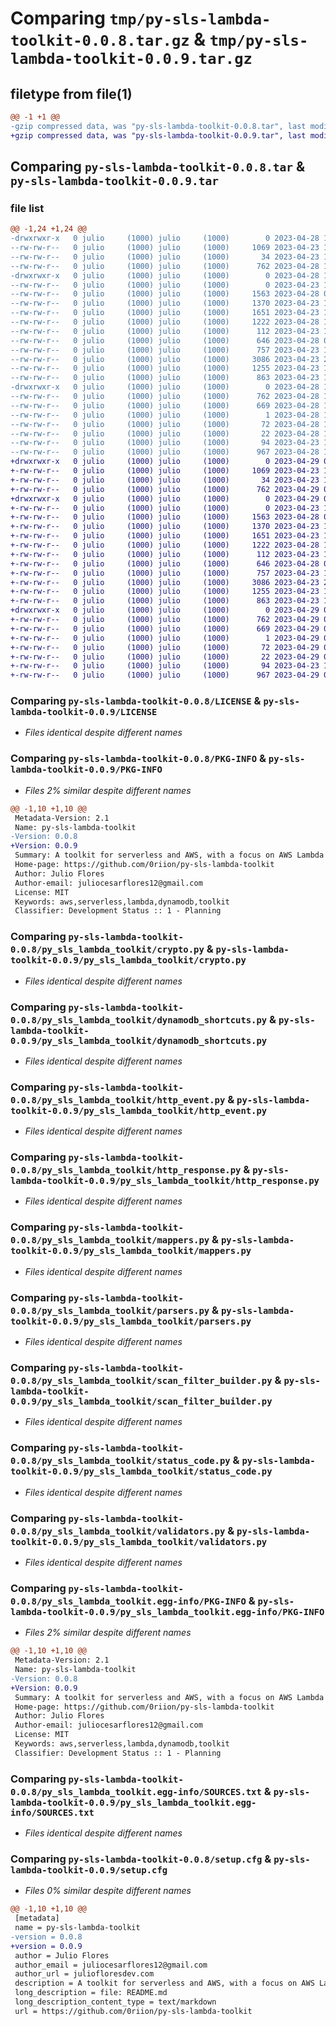 # Comparing `tmp/py-sls-lambda-toolkit-0.0.8.tar.gz` & `tmp/py-sls-lambda-toolkit-0.0.9.tar.gz`

## filetype from file(1)

```diff
@@ -1 +1 @@
-gzip compressed data, was "py-sls-lambda-toolkit-0.0.8.tar", last modified: Fri Apr 28 15:03:43 2023, max compression
+gzip compressed data, was "py-sls-lambda-toolkit-0.0.9.tar", last modified: Sat Apr 29 04:23:14 2023, max compression
```

## Comparing `py-sls-lambda-toolkit-0.0.8.tar` & `py-sls-lambda-toolkit-0.0.9.tar`

### file list

```diff
@@ -1,24 +1,24 @@
-drwxrwxr-x   0 julio     (1000) julio     (1000)        0 2023-04-28 15:03:43.604949 py-sls-lambda-toolkit-0.0.8/
--rw-rw-r--   0 julio     (1000) julio     (1000)     1069 2023-04-23 17:34:15.000000 py-sls-lambda-toolkit-0.0.8/LICENSE
--rw-rw-r--   0 julio     (1000) julio     (1000)       34 2023-04-23 18:05:48.000000 py-sls-lambda-toolkit-0.0.8/MANIFEST.in
--rw-rw-r--   0 julio     (1000) julio     (1000)      762 2023-04-28 15:03:43.604949 py-sls-lambda-toolkit-0.0.8/PKG-INFO
-drwxrwxr-x   0 julio     (1000) julio     (1000)        0 2023-04-28 15:03:43.604949 py-sls-lambda-toolkit-0.0.8/py_sls_lambda_toolkit/
--rw-rw-r--   0 julio     (1000) julio     (1000)        0 2023-04-23 17:11:35.000000 py-sls-lambda-toolkit-0.0.8/py_sls_lambda_toolkit/__init__.py
--rw-rw-r--   0 julio     (1000) julio     (1000)     1563 2023-04-28 03:49:17.000000 py-sls-lambda-toolkit-0.0.8/py_sls_lambda_toolkit/crypto.py
--rw-rw-r--   0 julio     (1000) julio     (1000)     1370 2023-04-23 17:11:56.000000 py-sls-lambda-toolkit-0.0.8/py_sls_lambda_toolkit/dynamodb_shortcuts.py
--rw-rw-r--   0 julio     (1000) julio     (1000)     1651 2023-04-23 17:11:56.000000 py-sls-lambda-toolkit-0.0.8/py_sls_lambda_toolkit/http_event.py
--rw-rw-r--   0 julio     (1000) julio     (1000)     1222 2023-04-28 14:57:53.000000 py-sls-lambda-toolkit-0.0.8/py_sls_lambda_toolkit/http_response.py
--rw-rw-r--   0 julio     (1000) julio     (1000)      112 2023-04-23 17:11:56.000000 py-sls-lambda-toolkit-0.0.8/py_sls_lambda_toolkit/logger.py
--rw-rw-r--   0 julio     (1000) julio     (1000)      646 2023-04-28 06:49:01.000000 py-sls-lambda-toolkit-0.0.8/py_sls_lambda_toolkit/mappers.py
--rw-rw-r--   0 julio     (1000) julio     (1000)      757 2023-04-23 17:11:56.000000 py-sls-lambda-toolkit-0.0.8/py_sls_lambda_toolkit/parsers.py
--rw-rw-r--   0 julio     (1000) julio     (1000)     3086 2023-04-23 20:42:46.000000 py-sls-lambda-toolkit-0.0.8/py_sls_lambda_toolkit/scan_filter_builder.py
--rw-rw-r--   0 julio     (1000) julio     (1000)     1255 2023-04-23 17:11:56.000000 py-sls-lambda-toolkit-0.0.8/py_sls_lambda_toolkit/status_code.py
--rw-rw-r--   0 julio     (1000) julio     (1000)      863 2023-04-23 17:11:56.000000 py-sls-lambda-toolkit-0.0.8/py_sls_lambda_toolkit/validators.py
-drwxrwxr-x   0 julio     (1000) julio     (1000)        0 2023-04-28 15:03:43.604949 py-sls-lambda-toolkit-0.0.8/py_sls_lambda_toolkit.egg-info/
--rw-rw-r--   0 julio     (1000) julio     (1000)      762 2023-04-28 15:03:43.000000 py-sls-lambda-toolkit-0.0.8/py_sls_lambda_toolkit.egg-info/PKG-INFO
--rw-rw-r--   0 julio     (1000) julio     (1000)      669 2023-04-28 15:03:43.000000 py-sls-lambda-toolkit-0.0.8/py_sls_lambda_toolkit.egg-info/SOURCES.txt
--rw-rw-r--   0 julio     (1000) julio     (1000)        1 2023-04-28 15:03:43.000000 py-sls-lambda-toolkit-0.0.8/py_sls_lambda_toolkit.egg-info/dependency_links.txt
--rw-rw-r--   0 julio     (1000) julio     (1000)       72 2023-04-28 15:03:43.000000 py-sls-lambda-toolkit-0.0.8/py_sls_lambda_toolkit.egg-info/requires.txt
--rw-rw-r--   0 julio     (1000) julio     (1000)       22 2023-04-28 15:03:43.000000 py-sls-lambda-toolkit-0.0.8/py_sls_lambda_toolkit.egg-info/top_level.txt
--rw-rw-r--   0 julio     (1000) julio     (1000)       94 2023-04-23 17:31:48.000000 py-sls-lambda-toolkit-0.0.8/pyproject.toml
--rw-rw-r--   0 julio     (1000) julio     (1000)      967 2023-04-28 15:03:43.604949 py-sls-lambda-toolkit-0.0.8/setup.cfg
+drwxrwxr-x   0 julio     (1000) julio     (1000)        0 2023-04-29 04:23:14.501542 py-sls-lambda-toolkit-0.0.9/
+-rw-rw-r--   0 julio     (1000) julio     (1000)     1069 2023-04-23 17:34:15.000000 py-sls-lambda-toolkit-0.0.9/LICENSE
+-rw-rw-r--   0 julio     (1000) julio     (1000)       34 2023-04-23 18:05:48.000000 py-sls-lambda-toolkit-0.0.9/MANIFEST.in
+-rw-rw-r--   0 julio     (1000) julio     (1000)      762 2023-04-29 04:23:14.501542 py-sls-lambda-toolkit-0.0.9/PKG-INFO
+drwxrwxr-x   0 julio     (1000) julio     (1000)        0 2023-04-29 04:23:14.501542 py-sls-lambda-toolkit-0.0.9/py_sls_lambda_toolkit/
+-rw-rw-r--   0 julio     (1000) julio     (1000)        0 2023-04-23 17:11:35.000000 py-sls-lambda-toolkit-0.0.9/py_sls_lambda_toolkit/__init__.py
+-rw-rw-r--   0 julio     (1000) julio     (1000)     1563 2023-04-28 03:49:17.000000 py-sls-lambda-toolkit-0.0.9/py_sls_lambda_toolkit/crypto.py
+-rw-rw-r--   0 julio     (1000) julio     (1000)     1370 2023-04-23 17:11:56.000000 py-sls-lambda-toolkit-0.0.9/py_sls_lambda_toolkit/dynamodb_shortcuts.py
+-rw-rw-r--   0 julio     (1000) julio     (1000)     1651 2023-04-23 17:11:56.000000 py-sls-lambda-toolkit-0.0.9/py_sls_lambda_toolkit/http_event.py
+-rw-rw-r--   0 julio     (1000) julio     (1000)     1222 2023-04-28 14:57:53.000000 py-sls-lambda-toolkit-0.0.9/py_sls_lambda_toolkit/http_response.py
+-rw-rw-r--   0 julio     (1000) julio     (1000)      112 2023-04-23 17:11:56.000000 py-sls-lambda-toolkit-0.0.9/py_sls_lambda_toolkit/logger.py
+-rw-rw-r--   0 julio     (1000) julio     (1000)      646 2023-04-28 06:49:01.000000 py-sls-lambda-toolkit-0.0.9/py_sls_lambda_toolkit/mappers.py
+-rw-rw-r--   0 julio     (1000) julio     (1000)      757 2023-04-23 17:11:56.000000 py-sls-lambda-toolkit-0.0.9/py_sls_lambda_toolkit/parsers.py
+-rw-rw-r--   0 julio     (1000) julio     (1000)     3086 2023-04-23 20:42:46.000000 py-sls-lambda-toolkit-0.0.9/py_sls_lambda_toolkit/scan_filter_builder.py
+-rw-rw-r--   0 julio     (1000) julio     (1000)     1255 2023-04-23 17:11:56.000000 py-sls-lambda-toolkit-0.0.9/py_sls_lambda_toolkit/status_code.py
+-rw-rw-r--   0 julio     (1000) julio     (1000)      863 2023-04-23 17:11:56.000000 py-sls-lambda-toolkit-0.0.9/py_sls_lambda_toolkit/validators.py
+drwxrwxr-x   0 julio     (1000) julio     (1000)        0 2023-04-29 04:23:14.501542 py-sls-lambda-toolkit-0.0.9/py_sls_lambda_toolkit.egg-info/
+-rw-rw-r--   0 julio     (1000) julio     (1000)      762 2023-04-29 04:23:14.000000 py-sls-lambda-toolkit-0.0.9/py_sls_lambda_toolkit.egg-info/PKG-INFO
+-rw-rw-r--   0 julio     (1000) julio     (1000)      669 2023-04-29 04:23:14.000000 py-sls-lambda-toolkit-0.0.9/py_sls_lambda_toolkit.egg-info/SOURCES.txt
+-rw-rw-r--   0 julio     (1000) julio     (1000)        1 2023-04-29 04:23:14.000000 py-sls-lambda-toolkit-0.0.9/py_sls_lambda_toolkit.egg-info/dependency_links.txt
+-rw-rw-r--   0 julio     (1000) julio     (1000)       72 2023-04-29 04:23:14.000000 py-sls-lambda-toolkit-0.0.9/py_sls_lambda_toolkit.egg-info/requires.txt
+-rw-rw-r--   0 julio     (1000) julio     (1000)       22 2023-04-29 04:23:14.000000 py-sls-lambda-toolkit-0.0.9/py_sls_lambda_toolkit.egg-info/top_level.txt
+-rw-rw-r--   0 julio     (1000) julio     (1000)       94 2023-04-23 17:31:48.000000 py-sls-lambda-toolkit-0.0.9/pyproject.toml
+-rw-rw-r--   0 julio     (1000) julio     (1000)      967 2023-04-29 04:23:14.501542 py-sls-lambda-toolkit-0.0.9/setup.cfg
```

### Comparing `py-sls-lambda-toolkit-0.0.8/LICENSE` & `py-sls-lambda-toolkit-0.0.9/LICENSE`

 * *Files identical despite different names*

### Comparing `py-sls-lambda-toolkit-0.0.8/PKG-INFO` & `py-sls-lambda-toolkit-0.0.9/PKG-INFO`

 * *Files 2% similar despite different names*

```diff
@@ -1,10 +1,10 @@
 Metadata-Version: 2.1
 Name: py-sls-lambda-toolkit
-Version: 0.0.8
+Version: 0.0.9
 Summary: A toolkit for serverless and AWS, with a focus on AWS Lambda and dynamodb.
 Home-page: https://github.com/0riion/py-sls-lambda-toolkit
 Author: Julio Flores
 Author-email: juliocesarflores12@gmail.com
 License: MIT
 Keywords: aws,serverless,lambda,dynamodb,toolkit
 Classifier: Development Status :: 1 - Planning
```

### Comparing `py-sls-lambda-toolkit-0.0.8/py_sls_lambda_toolkit/crypto.py` & `py-sls-lambda-toolkit-0.0.9/py_sls_lambda_toolkit/crypto.py`

 * *Files identical despite different names*

### Comparing `py-sls-lambda-toolkit-0.0.8/py_sls_lambda_toolkit/dynamodb_shortcuts.py` & `py-sls-lambda-toolkit-0.0.9/py_sls_lambda_toolkit/dynamodb_shortcuts.py`

 * *Files identical despite different names*

### Comparing `py-sls-lambda-toolkit-0.0.8/py_sls_lambda_toolkit/http_event.py` & `py-sls-lambda-toolkit-0.0.9/py_sls_lambda_toolkit/http_event.py`

 * *Files identical despite different names*

### Comparing `py-sls-lambda-toolkit-0.0.8/py_sls_lambda_toolkit/http_response.py` & `py-sls-lambda-toolkit-0.0.9/py_sls_lambda_toolkit/http_response.py`

 * *Files identical despite different names*

### Comparing `py-sls-lambda-toolkit-0.0.8/py_sls_lambda_toolkit/mappers.py` & `py-sls-lambda-toolkit-0.0.9/py_sls_lambda_toolkit/mappers.py`

 * *Files identical despite different names*

### Comparing `py-sls-lambda-toolkit-0.0.8/py_sls_lambda_toolkit/parsers.py` & `py-sls-lambda-toolkit-0.0.9/py_sls_lambda_toolkit/parsers.py`

 * *Files identical despite different names*

### Comparing `py-sls-lambda-toolkit-0.0.8/py_sls_lambda_toolkit/scan_filter_builder.py` & `py-sls-lambda-toolkit-0.0.9/py_sls_lambda_toolkit/scan_filter_builder.py`

 * *Files identical despite different names*

### Comparing `py-sls-lambda-toolkit-0.0.8/py_sls_lambda_toolkit/status_code.py` & `py-sls-lambda-toolkit-0.0.9/py_sls_lambda_toolkit/status_code.py`

 * *Files identical despite different names*

### Comparing `py-sls-lambda-toolkit-0.0.8/py_sls_lambda_toolkit/validators.py` & `py-sls-lambda-toolkit-0.0.9/py_sls_lambda_toolkit/validators.py`

 * *Files identical despite different names*

### Comparing `py-sls-lambda-toolkit-0.0.8/py_sls_lambda_toolkit.egg-info/PKG-INFO` & `py-sls-lambda-toolkit-0.0.9/py_sls_lambda_toolkit.egg-info/PKG-INFO`

 * *Files 2% similar despite different names*

```diff
@@ -1,10 +1,10 @@
 Metadata-Version: 2.1
 Name: py-sls-lambda-toolkit
-Version: 0.0.8
+Version: 0.0.9
 Summary: A toolkit for serverless and AWS, with a focus on AWS Lambda and dynamodb.
 Home-page: https://github.com/0riion/py-sls-lambda-toolkit
 Author: Julio Flores
 Author-email: juliocesarflores12@gmail.com
 License: MIT
 Keywords: aws,serverless,lambda,dynamodb,toolkit
 Classifier: Development Status :: 1 - Planning
```

### Comparing `py-sls-lambda-toolkit-0.0.8/py_sls_lambda_toolkit.egg-info/SOURCES.txt` & `py-sls-lambda-toolkit-0.0.9/py_sls_lambda_toolkit.egg-info/SOURCES.txt`

 * *Files identical despite different names*

### Comparing `py-sls-lambda-toolkit-0.0.8/setup.cfg` & `py-sls-lambda-toolkit-0.0.9/setup.cfg`

 * *Files 0% similar despite different names*

```diff
@@ -1,10 +1,10 @@
 [metadata]
 name = py-sls-lambda-toolkit
-version = 0.0.8
+version = 0.0.9
 author = Julio Flores
 author_email = juliocesarflores12@gmail.com
 author_url = juliofloresdev.com
 description = A toolkit for serverless and AWS, with a focus on AWS Lambda and dynamodb.
 long_description = file: README.md
 long_description_content_type = text/markdown
 url = https://github.com/0riion/py-sls-lambda-toolkit
```

